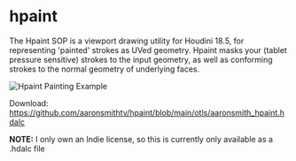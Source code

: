 # hpaint
The Hpaint SOP is a viewport drawing utility for Houdini 18.5, for representing 'painted' strokes as UVed geometry. Hpaint masks your (tablet pressure sensitive) strokes to the input geometry, as well as conforming strokes to the normal geometry of underlying faces.

![Hpaint Painting Example](https://github.com/aaronsmithtv/hpaint/blob/main/examples/images/hpaint_doc_gif_001.gif)

Download: https://github.com/aaronsmithtv/hpaint/blob/main/otls/aaronsmith_hpaint.hdalc

**NOTE:** I only own an Indie license, so this is currently only available as a .hdalc file
